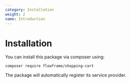 ```yaml
---
category: Installation
weight: 2
name: Introduction
---
```


# Installation

You can install this package via composer using:

```
composer require flowframe/shopping-cart
```

The package will automatically register its service provider.
